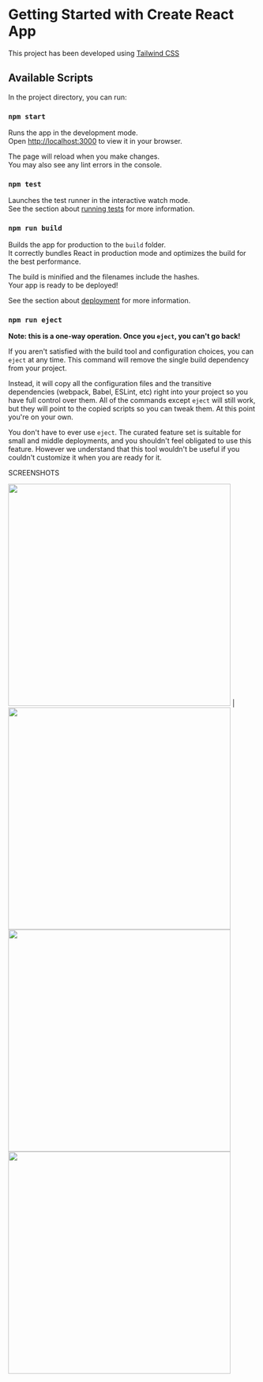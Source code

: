 # Getting Started with Create React App

This project has been developed using [Tailwind CSS](https://tailwindcss.com/)

## Available Scripts

In the project directory, you can run:

### `npm start`

Runs the app in the development mode.\
Open [http://localhost:3000](http://localhost:3000) to view it in your browser.

The page will reload when you make changes.\
You may also see any lint errors in the console.

### `npm test`

Launches the test runner in the interactive watch mode.\
See the section about [running tests](https://facebook.github.io/create-react-app/docs/running-tests) for more information.

### `npm run build`

Builds the app for production to the `build` folder.\
It correctly bundles React in production mode and optimizes the build for the best performance.

The build is minified and the filenames include the hashes.\
Your app is ready to be deployed!

See the section about [deployment](https://facebook.github.io/create-react-app/docs/deployment) for more information.

### `npm run eject`

**Note: this is a one-way operation. Once you `eject`, you can't go back!**

If you aren't satisfied with the build tool and configuration choices, you can `eject` at any time. This command will remove the single build dependency from your project.

Instead, it will copy all the configuration files and the transitive dependencies (webpack, Babel, ESLint, etc) right into your project so you have full control over them. All of the commands except `eject` will still work, but they will point to the copied scripts so you can tweak them. At this point you're on your own.

You don't have to ever use `eject`. The curated feature set is suitable for small and middle deployments, and you shouldn't feel obligated to use this feature. However we understand that this tool wouldn't be useful if you couldn't customize it when you are ready for it.

SCREENSHOTS

<img src="https://user-images.githubusercontent.com/70320254/194547104-1bfccdc9-ecb9-422d-9268-d5072b3d76c6.png" width=450 /> | <img src="https://user-images.githubusercontent.com/70320254/194547161-e1f04993-26e8-4bb9-a0a5-a38485cb0476.png"  width=450 /> 
<img src="https://user-images.githubusercontent.com/70320254/194547242-57d979e3-77a3-4cac-b193-d0dc2a5f172f.png"  width=450 /> 
<img src="https://user-images.githubusercontent.com/70320254/194547441-679be375-3f82-44d4-802c-8b3609d301bf.png"  width=450 /> 

    
